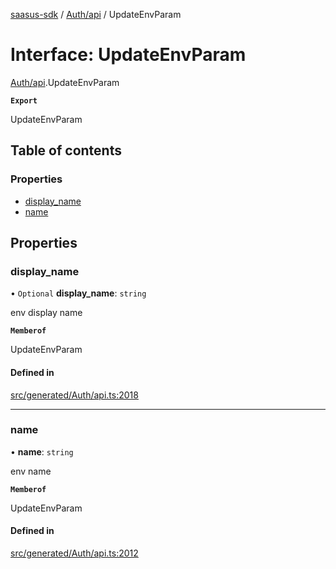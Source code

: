 [saasus-sdk](../README.md) / [Auth/api](../modules/Auth_api.md) / UpdateEnvParam

# Interface: UpdateEnvParam

[Auth/api](../modules/Auth_api.md).UpdateEnvParam

**`Export`**

UpdateEnvParam

## Table of contents

### Properties

- [display\_name](Auth_api.UpdateEnvParam.md#display_name)
- [name](Auth_api.UpdateEnvParam.md#name)

## Properties

### display\_name

• `Optional` **display\_name**: `string`

env display name

**`Memberof`**

UpdateEnvParam

#### Defined in

[src/generated/Auth/api.ts:2018](https://github.com/saasus-platform/saasus-sdk-javascript/blob/6b95732/src/generated/Auth/api.ts#L2018)

___

### name

• **name**: `string`

env name

**`Memberof`**

UpdateEnvParam

#### Defined in

[src/generated/Auth/api.ts:2012](https://github.com/saasus-platform/saasus-sdk-javascript/blob/6b95732/src/generated/Auth/api.ts#L2012)

